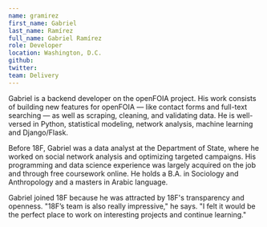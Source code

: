 ```yaml
---
name: gramirez
first_name: Gabriel
last_name: Ramírez
full_name: Gabriel Ramírez
role: Developer
location: Washington, D.C.
github:
twitter:
team: Delivery
---
```


Gabriel is a backend developer on the openFOIA project. His work consists of building new features for openFOIA — like contact forms and full-text searching — as well as scraping, cleaning, and validating data. He is well-versed in Python, statistical modeling, network analysis, machine learning and Django/Flask.

Before 18F, Gabriel was a data analyst at the Department of State, where he worked on social network analysis and optimizing targeted campaigns. His programming and data science experience was largely acquired on the job and through free coursework online. He holds a B.A. in Sociology and Anthropology and a masters in Arabic language.

Gabriel joined 18F because he was attracted by 18F's transparency and openness. "18F’s team is also really impressive," he says. "I felt it would be the perfect place to work on interesting projects and continue learning."

